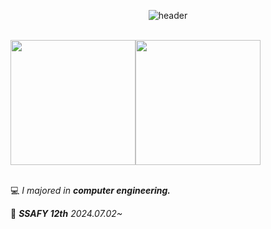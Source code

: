 <div align="center">
  
![header](https://capsule-render.vercel.app/api?type=waving&color=0:C1ECF8,30:8AE6FF,100:4007B5&height=220&section=header&text=SilverLine&fontSize=70&fontAlign=78&fontAlignY=40&fontColor=EEEEEE&animation=fadeIn)

<br>

<div style="display: flex; align-items: center;">
  <a href="https://github.com/98silverline">
    <img height=200 src="https://github-readme-stats.vercel.app/api?username=98silverline&show_icons=true&theme=buefy&card_width=200" />
  </a>
  <a href="https://solved.ac/95dmstjs">
    <img height=200 src="http://mazassumnida.wtf/api/v2/generate_badge?boj=95dmstjs" />
  </a>
</div>


</div>

<br>

💻 *I majored in **computer engineering.***

💙 ***SSAFY 12th*** *2024.07.02~*

<br>
